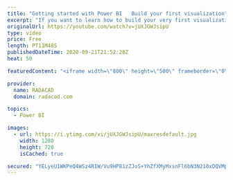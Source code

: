 ```yaml
---
title: "Getting started with Power BI   Build your first visualization"
excerpt: "If you want to learn how to build your very first visualization using Power BI Desktop, watch this simple demo and learn how to do it yourself.  To download the data source for this sample, go to my article here: https://radacad.com/power-bi-desktop-the-first-experience   *******************   Want to"
originalUrl: https://youtube.com/watch?v=jUXJGWJsipU
type: video
price: Free
length: PT11M48S
publishedDateTime: 2020-09-21T21:52:28Z
heat: 50

featuredContent: "<iframe width=\"800\" height=\"500\" frameborder=\"0\" src=\"https://www.youtube.com/embed/jUXJGWJsipU\" allow=\"accelerometer; autoplay; encrypted-media; gyroscope; picture-in-picture\" allowfullscreen></iframe>"

provider:
  name: RADACAD
  domain: radacad.com

topics:
  - Power BI

images:
  - url: https://i.ytimg.com/vi/jUXJGWJsipU/maxresdefault.jpg
    width: 1280
    height: 720
    isCached: true

secured: "YELyeU1WKPeQ4WSz4RIW/Vu9HP81zZJoS+YhZfXMyMxsnFl6bN3N210xDQVMpLGpo5qAxFYFwYfucMquF7+E0gVdYWTXXuS+kwiPACnCIxEGqDRK+0+5olo5nPETEkbCdek5oNfK5xQo+/bqkqTTp/JLyrvWlEZVgYVo6jRuEbTMp1wyoCOVXtpx0XllKpfS3C7OVzNLVYaV7jGy9KWbXVZ157y5mj36cnPC5grE8ScQRt1ONaL0Odj009+UVljVJxEhxSp8sCGMLQM/LeIofw4d3jbTHvtvWo0NfNUM3aDkFE2qGGXT01uDHcnlHJCALPU4PUittLP+UczkWp0p0NK8oKHSbE6f2Cj0MDkqnTRvSJumFQfrKVQWOTqbdYgrPB5THRsL7yxdAqjC5EB8+33wGphSTUkWhs2sLbw5s4Y=;D8cTN/TKOJeryYMNWQo5CQ=="
---
```


